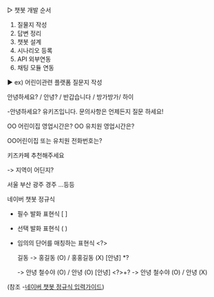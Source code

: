 ▷ 챗봇 개발 순서

1. 질물지 작성
2. 답변 정리
3. 챗봇 설계
4. 시나리오 등록
5.  API 외부연동
6. 채팅 모듈 연동



▶ ex) 어린이관련 플랫폼 질문지 작성

안녕하세요? / 안녕? / 반갑습니다 / 방가방가/ 하이

\-안녕하세요? 유키즈입니다. 문의사항은 언제든지 질문 하세요!

OO 어린이집 영업시간은?
OO 유치원 영업시간은?

OO어린이집 또는 유치원 전화번호는?

키즈카페 추천해주세요

-> 지역이 어딘지?

서울 부산 광주 경주 ...등등



네이버 챗봇 정규식   

- 필수 발화 표현식 [ ]

- 선택 발화 표현식 ( )

- 임의의 단어를 매칭하는 표현식 <?>
	<?> 길동
	-> 홍길동 (O) / 홍홍길동 (X) 
	[안녕] <?>*?
	-> 안녕 철수야 (O) / 안녕 (O)
	[안녕] <?>+?
	-> 안녕 철수야 (O) / 안녕 (X)

(참조 -[네이버 챗봇 정규식 입력가이드](https://guide-fin.ncloud-docs.com/docs/chatbot-chatbot-3-7))
